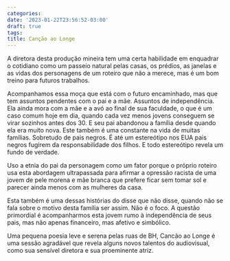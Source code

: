 ```yaml
---
categories:
date: '2023-01-22T23:56:52-03:00'
draft: true
tags:
title: Canção ao Longe
---
```


A diretora desta produção mineira tem uma certa habilidade em enquadrar o cotidiano como um passeio natural pelas casas, os prédios, as janelas e as vidas dos personagens de um roteiro que não a merece, mas é um bom treino para futuros trabalhos.

Acompanhamos essa moça que está com o futuro encaminhado, mas que tem assuntos pendentes com o pai e a mãe. Assuntos de independência. Ela ainda mora com a mãe e a avó ao final de sua faculdade, o que é um caso comum hoje em dia, quando cada vez menos jovens conseguem se virar sozinhos antes dos 30. E seu pai abandonou a família desde quando ela era muito nova. Este também é uma constante na vida de muitas famílias. Sobretudo de pais negros. É até um estereótipo nos EUA pais negros fugirem da responsabilidade dos filhos. E todo estereótipo revela um fundo de verdade.

Uso a etnia do pai da personagem como um fator porque o próprio roteiro usa esta abordagem ultrapassada para afirmar a opressão racista de uma jovem de pele morena e mãe branca que prefere ficar sem tomar sol e parecer ainda menos com as mulheres da casa.

Esta também é uma dessas histórias do disse que não disse, quando não se fala sobre o motivo desta família ser assim. Não é o foco. A questão primordial é acompanharmos esta jovem rumo à independência de seus pais, mas não apenas financeiro, mas afetivo e simbólico.

Uma pequena poesia leve e serena pelas ruas de BH, Cancão ao Longe é uma sessão agradável que revela alguns novos talentos do audiovisual, como sua sensível diretora e sua proeminente atriz.
